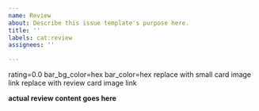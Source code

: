```yaml
---
name: Review
about: Describe this issue template's purpose here.
title: ''
labels: cat:review
assignees: ''

---
```


rating=0.0
bar_bg_color=hex
bar_color=hex
replace with small card image link
replace with review card image link

**actual review content goes here**
